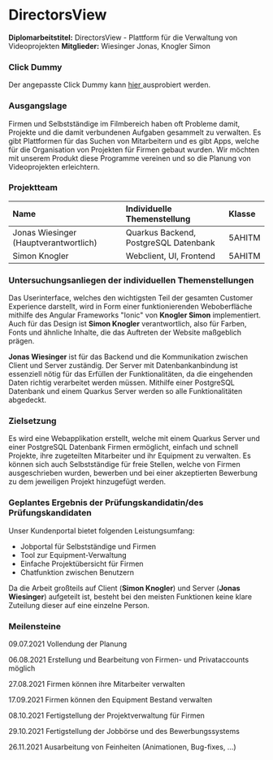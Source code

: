 # DirectorsView

**Diplomarbeitstitel:** DirectorsView - Plattform für die Verwaltung von Videoprojekten 
**Mitglieder:** Wiesinger Jonas, Knogler Simon 

### Click Dummy

Der angepasste Click Dummy kann <a href="https://app.uizard.io/p/1fe4e335" />hier </a> ausprobiert werden.



### Ausgangslage

Firmen und Selbstständige im Filmbereich haben oft Probleme damit, Projekte und die damit verbundenen Aufgaben gesammelt zu verwalten. Es gibt Plattformen für das Suchen von Mitarbeitern und es gibt Apps, welche für die Organisation von Projekten für Firmen gebaut wurden. Wir möchten mit unserem Produkt diese Programme vereinen und so die Planung von Videoprojekten erleichtern.

### Projektteam

| Name                                  | Individuelle Themenstellung           | Klasse |
| :------------------------------------ | :------------------------------------ | :----- |
| Jonas Wiesinger (Hauptverantwortlich) | Quarkus Backend, PostgreSQL Datenbank | 5AHITM |
| Simon Knogler                         | Webclient, UI, Frontend               | 5AHITM |

### Untersuchungsanliegen der individuellen Themenstellungen

Das Userinterface, welches den wichtigsten Teil der gesamten Customer Experience darstellt, wird in Form einer funktionierenden Weboberfläche mithilfe des Angular Frameworks "Ionic" von **Knogler Simon** implementiert. Auch für das Design ist **Simon Knogler** verantwortlich, also für Farben, Fonts und ähnliche Inhalte, die das Auftreten der Website maßgeblich prägen.

**Jonas Wiesinger** ist für das Backend und die Kommunikation zwischen Client und Server zuständig. Der Server mit Datenbankanbindung ist essenziell nötig für das Erfüllen der Funktionalitäten, da die eingehenden Daten richtig verarbeitet werden müssen. Mithilfe einer PostgreSQL Datenbank und einem Quarkus Server werden so alle Funktionalitäten abgedeckt. 

### Zielsetzung

Es wird eine Webapplikation erstellt, welche mit einem Quarkus Server und einer PostgreSQL Datenbank Firmen ermöglicht, einfach und schnell Projekte, ihre zugeteilten Mitarbeiter und ihr Equipment zu verwalten. Es können sich auch Selbstständige für freie Stellen, welche von Firmen ausgeschrieben wurden, bewerben und bei einer akzeptierten Bewerbung zu dem jeweiligen Projekt hinzugefügt werden.

### Geplantes Ergebnis der Prüfungskandidatin/des Prüfungskandidaten

Unser Kundenportal bietet folgenden Leistungsumfang:

- Jobportal für Selbstständige und Firmen
- Tool zur Equipment-Verwaltung
- Einfache Projektübersicht für Firmen
- Chatfunktion zwischen Benutzern

Da die Arbeit großteils auf Client (**Simon Knogler**) und Server (**Jonas Wiesinger**) aufgeteilt ist, besteht bei den meisten Funktionen keine klare Zuteilung dieser auf eine einzelne Person.

### Meilensteine

09.07.2021 Vollendung der Planung

06.08.2021 Erstellung und Bearbeitung von Firmen- und Privataccounts möglich

27.08.2021 Firmen können ihre Mitarbeiter verwalten

17.09.2021 Firmen können den Equipment Bestand verwalten

08.10.2021 Fertigstellung der Projektverwaltung für Firmen

29.10.2021 Fertigstellung der Jobbörse und des Bewerbungssystems

26.11.2021 Ausarbeitung von Feinheiten (Animationen, Bug-fixes, ...)